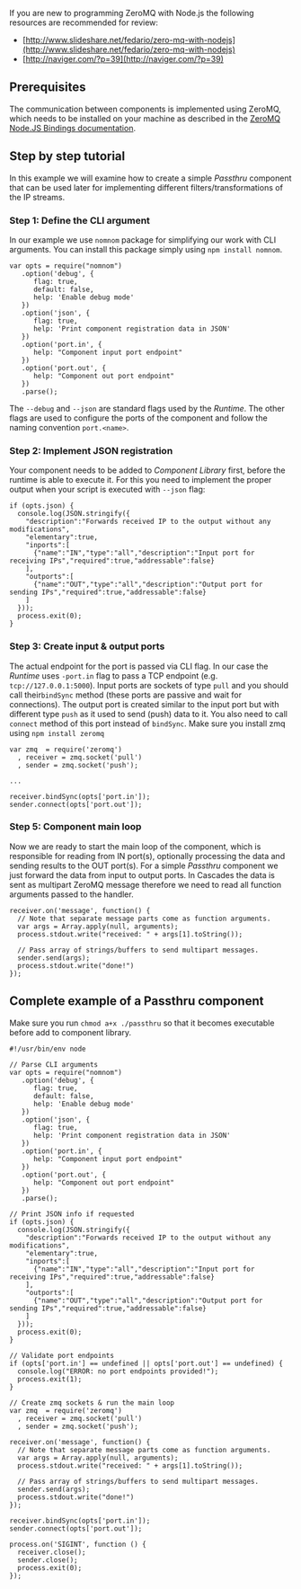 If you are new to programming ZeroMQ with Node.js the following resources are recommended for review:

 * [http://www.slideshare.net/fedario/zero-mq-with-nodejs](http://www.slideshare.net/fedario/zero-mq-with-nodejs)
 * [http://naviger.com/?p=39](http://naviger.com/?p=39)

## Prerequisites

The communication between components is implemented using ZeroMQ, which needs to be installed on your machine as described in the [ZeroMQ Node.JS Bindings documentation](http://zeromq.org/bindings:node-js).

## Step by step tutorial

In this example we will examine how to create a simple _Passthru_ component that can be used later for implementing different filters/transformations of the IP streams.

### Step 1: Define the CLI argument

In our example we use `nomnom` package for simplifying our work with CLI arguments. You can install this package simply using `npm install nomnom`.

```
var opts = require("nomnom")
   .option('debug', {
      flag: true,
      default: false,
      help: 'Enable debug mode'
   })
   .option('json', {
      flag: true,
      help: 'Print component registration data in JSON'
   })
   .option('port.in', {
      help: "Component input port endpoint"
   })
   .option('port.out', {
      help: "Component out port endpoint"
   })
   .parse();
```

The `--debug` and `--json` are standard flags used by the _Runtime_. The other flags are used to configure the ports of the component and follow the naming convention `port.<name>`.

### Step 2: Implement JSON registration

Your component needs to be added to _Component Library_ first, before the runtime is able to execute it. For this you need to implement the proper output when your script is executed with `--json` flag:

```
if (opts.json) {
  console.log(JSON.stringify({
    "description":"Forwards received IP to the output without any modifications",
    "elementary":true,
    "inports":[
      {"name":"IN","type":"all","description":"Input port for receiving IPs","required":true,"addressable":false}
    ],
    "outports":[
      {"name":"OUT","type":"all","description":"Output port for sending IPs","required":true,"addressable":false}
    ]
  }));
  process.exit(0);
}
```

### Step 3: Create input & output ports

The actual endpoint for the port is passed via CLI flag. In our case the _Runtime_ uses `-port.in` flag to pass a TCP endpoint (e.g. `tcp://127.0.0.1:5000`). Input ports are sockets of type `pull` and you should call their`bindSync` method (these ports are passive and wait for connections).
The output port is created similar to the input port but with different type `push` as it used to send (push) data to it. You also need to call `connect` method of this port instead of `bindSync`. Make sure you install zmq using `npm install zeromq`

```
var zmq  = require('zeromq')
  , receiver = zmq.socket('pull')
  , sender = zmq.socket('push');
 
...

receiver.bindSync(opts['port.in']);
sender.connect(opts['port.out']);
```

### Step 5: Component main loop

Now we are ready to start the main loop of the component, which is responsible for reading from IN port(s), optionally processing the data and sending results to the OUT port(s). For a simple _Passthru_ component we just forward the data from input to output ports. In Cascades the data is sent as multipart ZeroMQ message therefore we need to read all function arguments passed to the handler.

```
receiver.on('message', function() {
  // Note that separate message parts come as function arguments.
  var args = Array.apply(null, arguments);
  process.stdout.write("received: " + args[1].toString());

  // Pass array of strings/buffers to send multipart messages.
  sender.send(args);
  process.stdout.write("done!")
});
```

## Complete example of a Passthru component

Make sure you run `chmod a+x ./passthru` so that it becomes executable before add to component library.

```
#!/usr/bin/env node

// Parse CLI arguments
var opts = require("nomnom")
   .option('debug', {
      flag: true,
      default: false,
      help: 'Enable debug mode'
   })
   .option('json', {
      flag: true,
      help: 'Print component registration data in JSON'
   })
   .option('port.in', {
      help: "Component input port endpoint"
   })
   .option('port.out', {
      help: "Component out port endpoint"
   })
   .parse();

// Print JSON info if requested
if (opts.json) {
  console.log(JSON.stringify({
    "description":"Forwards received IP to the output without any modifications",
    "elementary":true,
    "inports":[
      {"name":"IN","type":"all","description":"Input port for receiving IPs","required":true,"addressable":false}
    ],
    "outports":[
      {"name":"OUT","type":"all","description":"Output port for sending IPs","required":true,"addressable":false}
    ]
  }));
  process.exit(0);
}

// Validate port endpoints
if (opts['port.in'] == undefined || opts['port.out'] == undefined) {
  console.log("ERROR: no port endpoints provided!");
  process.exit(1);
}

// Create zmq sockets & run the main loop
var zmq  = require('zeromq')
  , receiver = zmq.socket('pull')
  , sender = zmq.socket('push');

receiver.on('message', function() {
  // Note that separate message parts come as function arguments.
  var args = Array.apply(null, arguments);
  process.stdout.write("received: " + args[1].toString());

  // Pass array of strings/buffers to send multipart messages.
  sender.send(args);
  process.stdout.write("done!")
});

receiver.bindSync(opts['port.in']);
sender.connect(opts['port.out']);

process.on('SIGINT', function () {
  receiver.close();
  sender.close();
  process.exit(0);
});

```
